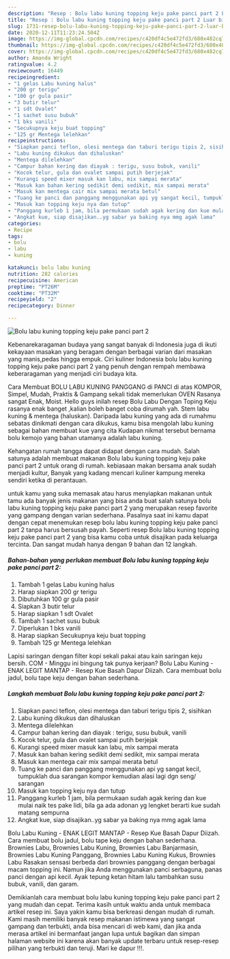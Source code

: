 ```yaml
---
description: "Resep : Bolu labu kuning topping keju pake panci part 2 Luar biasa"
title: "Resep : Bolu labu kuning topping keju pake panci part 2 Luar biasa"
slug: 1731-resep-bolu-labu-kuning-topping-keju-pake-panci-part-2-luar-biasa
date: 2020-12-11T11:23:24.504Z
image: https://img-global.cpcdn.com/recipes/c420df4c5e472fd3/680x482cq70/bolu-labu-kuning-topping-keju-pake-panci-part-2-foto-resep-utama.jpg
thumbnail: https://img-global.cpcdn.com/recipes/c420df4c5e472fd3/680x482cq70/bolu-labu-kuning-topping-keju-pake-panci-part-2-foto-resep-utama.jpg
cover: https://img-global.cpcdn.com/recipes/c420df4c5e472fd3/680x482cq70/bolu-labu-kuning-topping-keju-pake-panci-part-2-foto-resep-utama.jpg
author: Amanda Wright
ratingvalue: 4.2
reviewcount: 16449
recipeingredient:
- "1 gelas Labu kuning halus"
- "200 gr terigu"
- "100 gr gula pasir"
- "3 butir telur"
- "1 sdt Ovalet"
- "1 sachet susu bubuk"
- "1 bks vanili"
- "Secukupnya keju buat topping"
- "125 gr Mentega lelehkan"
recipeinstructions:
- "Siapkan panci teflon, olesi mentega dan taburi terigu tipis 2, sisihkan"
- "Labu kuning dikukus dan dihaluskan"
- "Mentega dilelehkan"
- "Campur bahan kering dan diayak : terigu, susu bubuk, vanili"
- "Kocok telur, gula dan ovalet sampai putih berjejak"
- "Kurangi speed mixer masuk kan labu, mix sampai merata"
- "Masuk kan bahan kering sedikit demi sedikit, mix sampai merata"
- "Masuk kan mentega cair mix sampai merata betul"
- "Tuang ke panci dan panggang menggunakan api yg sangat kecil, tumpuklah dua sarangan kompor kemudian alasi lagi dgn seng/ sarangan"
- "Masuk kan topping keju nya dan tutup"
- "Panggang kurleb 1 jam, bila permukaan sudah agak kering dan kue mulai naik tes pake lidi, bila ga ada adonan yg lengket berarti kue sudah matang sempurna"
- "Angkat kue, siap disajikan..yg sabar ya baking nya mmg agak lama"
categories:
- Recipe
tags:
- bolu
- labu
- kuning

katakunci: bolu labu kuning 
nutrition: 282 calories
recipecuisine: American
preptime: "PT26M"
cooktime: "PT32M"
recipeyield: "2"
recipecategory: Dinner

---
```



![Bolu labu kuning topping keju pake panci part 2](https://img-global.cpcdn.com/recipes/c420df4c5e472fd3/680x482cq70/bolu-labu-kuning-topping-keju-pake-panci-part-2-foto-resep-utama.jpg)

Kebenarekaragaman budaya yang sangat banyak di Indonesia juga di ikuti kekayaan masakan yang beragam dengan berbagai varian dari masakan yang manis,pedas hingga empuk. Ciri kuliner Indonesia bolu labu kuning topping keju pake panci part 2 yang penuh dengan rempah membawa keberaragaman yang menjadi ciri budaya kita.


Cara Membuat BOLU LABU KUNING PANGGANG di PANCI di atas KOMPOR, Simpel, Mudah, Praktis &amp; Gampang sekali tidak memerlukan OVEN Rasanya sangat Enak, Moist. Hello guys inilah resep Bolu Labu Dengan Toping Keju rasanya enak banget ,kalian boleh banget coba dirumah yah. Stem labu kuning &amp; mentega (haluskan). Daripada labu kuning yang ada di rumahmu sebatas dinikmati dengan cara dikukus, kamu bisa mengolah labu kuning sebagai bahan membuat kue yang cita Kudapan nikmat tersebut bernama bolu kemojo yang bahan utamanya adalah labu kuning.

Kehangatan rumah tangga dapat didapat dengan cara mudah. Salah satunya adalah membuat makanan Bolu labu kuning topping keju pake panci part 2 untuk orang di rumah. kebiasaan makan bersama anak sudah menjadi kultur, Banyak yang kadang mencari kuliner kampung mereka sendiri ketika di perantauan.

untuk kamu yang suka memasak atau harus menyiapkan makanan untuk tamu ada banyak jenis makanan yang bisa anda buat salah satunya bolu labu kuning topping keju pake panci part 2 yang merupakan resep favorite yang gampang dengan varian sederhana. Pasalnya saat ini kamu dapat dengan cepat menemukan resep bolu labu kuning topping keju pake panci part 2 tanpa harus bersusah payah.
Seperti resep Bolu labu kuning topping keju pake panci part 2 yang bisa kamu coba untuk disajikan pada keluarga tercinta. Dan sangat mudah hanya dengan 9 bahan dan 12 langkah.


<!--inarticleads1-->

##### Bahan-bahan yang perlukan membuat Bolu labu kuning topping keju pake panci part 2:

1. Tambah 1 gelas Labu kuning halus
1. Harap siapkan 200 gr terigu
1. Dibutuhkan 100 gr gula pasir
1. Siapkan 3 butir telur
1. Harap siapkan 1 sdt Ovalet
1. Tambah 1 sachet susu bubuk
1. Diperlukan 1 bks vanili
1. Harap siapkan Secukupnya keju buat topping
1. Tambah 125 gr Mentega lelehkan


Lapisi saringan dengan filter kopi sekali pakai atau kain saringan keju bersih. COM - Minggu ini bingung tak punya kerjaan? Bolu Labu Kuning - ENAK LEGIT MANTAP - Resep Kue Basah Dapur Diizah. Cara membuat bolu jadul, bolu tape keju dengan bahan sederhana. 

<!--inarticleads2-->

##### Langkah membuat  Bolu labu kuning topping keju pake panci part 2:

1. Siapkan panci teflon, olesi mentega dan taburi terigu tipis 2, sisihkan
1. Labu kuning dikukus dan dihaluskan
1. Mentega dilelehkan
1. Campur bahan kering dan diayak : terigu, susu bubuk, vanili
1. Kocok telur, gula dan ovalet sampai putih berjejak
1. Kurangi speed mixer masuk kan labu, mix sampai merata
1. Masuk kan bahan kering sedikit demi sedikit, mix sampai merata
1. Masuk kan mentega cair mix sampai merata betul
1. Tuang ke panci dan panggang menggunakan api yg sangat kecil, tumpuklah dua sarangan kompor kemudian alasi lagi dgn seng/ sarangan
1. Masuk kan topping keju nya dan tutup
1. Panggang kurleb 1 jam, bila permukaan sudah agak kering dan kue mulai naik tes pake lidi, bila ga ada adonan yg lengket berarti kue sudah matang sempurna
1. Angkat kue, siap disajikan..yg sabar ya baking nya mmg agak lama


Bolu Labu Kuning - ENAK LEGIT MANTAP - Resep Kue Basah Dapur Diizah. Cara membuat bolu jadul, bolu tape keju dengan bahan sederhana. Brownies Labu, Brownies Labu Kuning, Brownies Labu Banjarmasin, Brownies Labu Kuning Panggang, Brownies Labu Kuning Kukus, Brownies Labu Rasakan sensasi berbeda dari brownies panggang dengan berbagai macam topping ini. Namun jika Anda menggunakan panci serbaguna, panas panci dengan api kecil. Ayak tepung ketan hitam lalu tambahkan susu bubuk, vanili, dan garam. 

Demikianlah cara membuat bolu labu kuning topping keju pake panci part 2 yang mudah dan cepat. Terima kasih untuk waktu anda untuk membaca artikel resep ini. Saya yakin kamu bisa berkreasi dengan mudah di rumah. Kami masih memiliki banyak resep makanan istimewa yang sangat gampang dan terbukti, anda bisa mencari di web kami, dan jika anda merasa artikel ini bermanfaat jangan lupa untuk bagikan dan simpan halaman website ini karena akan banyak update terbaru untuk resep-resep pilihan yang terbukti dan teruji. Mari ke dapur !!!. 
